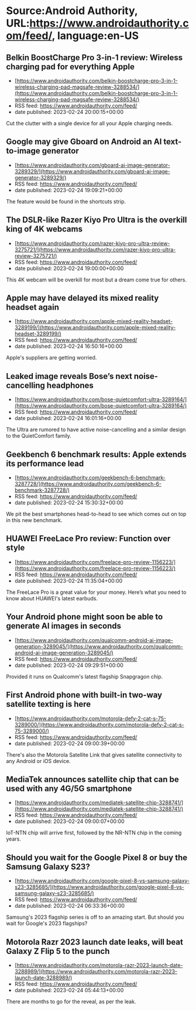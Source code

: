 # Source:Android Authority, URL:https://www.androidauthority.com/feed/, language:en-US

## Belkin BoostCharge Pro 3-in-1 review: Wireless charging pad for everything Apple
 - [https://www.androidauthority.com/belkin-boostcharge-pro-3-in-1-wireless-charging-pad-magsafe-review-3288534/](https://www.androidauthority.com/belkin-boostcharge-pro-3-in-1-wireless-charging-pad-magsafe-review-3288534/)
 - RSS feed: https://www.androidauthority.com/feed/
 - date published: 2023-02-24 20:00:15+00:00

Cut the clutter with a single device for all your Apple charging needs.

## Google may give Gboard on Android an AI text-to-image generator
 - [https://www.androidauthority.com/gboard-ai-image-generator-3289329/](https://www.androidauthority.com/gboard-ai-image-generator-3289329/)
 - RSS feed: https://www.androidauthority.com/feed/
 - date published: 2023-02-24 19:09:21+00:00

The feature would be found in the shortcuts strip.

## The DSLR-like Razer Kiyo Pro Ultra is the overkill king of 4K webcams
 - [https://www.androidauthority.com/razer-kiyo-pro-ultra-review-3275721/](https://www.androidauthority.com/razer-kiyo-pro-ultra-review-3275721/)
 - RSS feed: https://www.androidauthority.com/feed/
 - date published: 2023-02-24 19:00:00+00:00

This 4K webcam will be overkill for most but a dream come true for others.

## Apple may have delayed its mixed reality headset again
 - [https://www.androidauthority.com/apple-mixed-reality-headset-3289199/](https://www.androidauthority.com/apple-mixed-reality-headset-3289199/)
 - RSS feed: https://www.androidauthority.com/feed/
 - date published: 2023-02-24 16:50:16+00:00

Apple's suppliers are getting worried.

## Leaked image reveals Bose’s next noise-cancelling headphones
 - [https://www.androidauthority.com/bose-quietcomfort-ultra-3289164/](https://www.androidauthority.com/bose-quietcomfort-ultra-3289164/)
 - RSS feed: https://www.androidauthority.com/feed/
 - date published: 2023-02-24 16:01:16+00:00

The Ultra are rumored to have active noise-cancelling and a similar design to the QuietComfort family.

## Geekbench 6 benchmark results: Apple extends its performance lead
 - [https://www.androidauthority.com/geekbench-6-benchmark-3287728/](https://www.androidauthority.com/geekbench-6-benchmark-3287728/)
 - RSS feed: https://www.androidauthority.com/feed/
 - date published: 2023-02-24 15:30:32+00:00

We pit the best smartphones head-to-head to see which comes out on top in this new benchmark.

## HUAWEI FreeLace Pro review: Function over style
 - [https://www.androidauthority.com/freelace-pro-review-1156223/](https://www.androidauthority.com/freelace-pro-review-1156223/)
 - RSS feed: https://www.androidauthority.com/feed/
 - date published: 2023-02-24 11:35:04+00:00

The FreeLace Pro is a great value for your money. Here’s what you need to know about HUAWEI's latest earbuds.

## Your Android phone might soon be able to generate AI images in seconds
 - [https://www.androidauthority.com/qualcomm-android-ai-image-generation-3289045/](https://www.androidauthority.com/qualcomm-android-ai-image-generation-3289045/)
 - RSS feed: https://www.androidauthority.com/feed/
 - date published: 2023-02-24 09:29:51+00:00

Provided it runs on Qualcomm's latest flagship Snapgragon chip.

## First Android phone with built-in two-way satellite texting is here
 - [https://www.androidauthority.com/motorola-defy-2-cat-s-75-3289000/](https://www.androidauthority.com/motorola-defy-2-cat-s-75-3289000/)
 - RSS feed: https://www.androidauthority.com/feed/
 - date published: 2023-02-24 09:00:39+00:00

There's also the Motorola Satellite Link that gives satellite connectivity to any Android or iOS device.

## MediaTek announces satellite chip that can be used with any 4G/5G smartphone
 - [https://www.androidauthority.com/mediatek-satellite-chip-3288741/](https://www.androidauthority.com/mediatek-satellite-chip-3288741/)
 - RSS feed: https://www.androidauthority.com/feed/
 - date published: 2023-02-24 09:00:07+00:00

IoT-NTN chip will arrive first, followed by the NR-NTN chip in the coming years.

## Should you wait for the Google Pixel 8 or buy the Samsung Galaxy S23?
 - [https://www.androidauthority.com/google-pixel-8-vs-samsung-galaxy-s23-3285685/](https://www.androidauthority.com/google-pixel-8-vs-samsung-galaxy-s23-3285685/)
 - RSS feed: https://www.androidauthority.com/feed/
 - date published: 2023-02-24 06:33:36+00:00

Samsung's 2023 flagship series is off to an amazing start. But should you wait for Google's 2023 flagships?

## Motorola Razr 2023 launch date leaks, will beat Galaxy Z Flip 5 to the punch
 - [https://www.androidauthority.com/motorola-razr-2023-launch-date-3288989/](https://www.androidauthority.com/motorola-razr-2023-launch-date-3288989/)
 - RSS feed: https://www.androidauthority.com/feed/
 - date published: 2023-02-24 05:44:13+00:00

There are months to go for the reveal, as per the leak.

